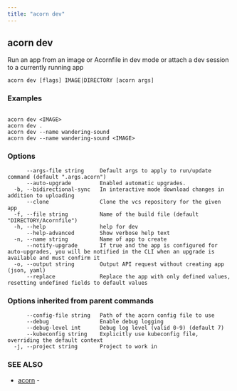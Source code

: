 ```yaml
---
title: "acorn dev"
---
```

## acorn dev

Run an app from an image or Acornfile in dev mode or attach a dev session to a currently running app

```
acorn dev [flags] IMAGE|DIRECTORY [acorn args]
```

### Examples

```

acorn dev <IMAGE>
acorn dev .
acorn dev --name wandering-sound
acorn dev --name wandering-sound <IMAGE>

```

### Options

```
      --args-file string     Default args to apply to run/update command (default ".args.acorn")
      --auto-upgrade         Enabled automatic upgrades.
  -b, --bidirectional-sync   In interactive mode download changes in addition to uploading
      --clone                Clone the vcs repository for the given app
  -f, --file string          Name of the build file (default "DIRECTORY/Acornfile")
  -h, --help                 help for dev
      --help-advanced        Show verbose help text
  -n, --name string          Name of app to create
      --notify-upgrade       If true and the app is configured for auto-upgrades, you will be notified in the CLI when an upgrade is available and must confirm it
  -o, --output string        Output API request without creating app (json, yaml)
      --replace              Replace the app with only defined values, resetting undefined fields to default values
```

### Options inherited from parent commands

```
      --config-file string   Path of the acorn config file to use
      --debug                Enable debug logging
      --debug-level int      Debug log level (valid 0-9) (default 7)
      --kubeconfig string    Explicitly use kubeconfig file, overriding the default context
  -j, --project string       Project to work in
```

### SEE ALSO

* [acorn](acorn.md)	 - 

